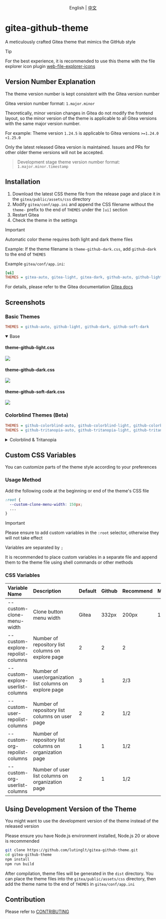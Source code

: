 <p align="center">
  English |
  <a href="./README_ZH.md">中文</a>
</p>

# gitea-github-theme

A meticulously crafted Gitea theme that mimics the GitHub style

> [!TIP]
>
> For the best experience, it is recommended to use this theme with the file explorer icon plugin
> [web-file-explorer-icons](https://github.com/catppuccin/web-file-explorer-icons)

## Version Number Explanation

The theme version number is kept consistent with the Gitea version number

Gitea version number format: `1.major.minor`

Theoretically, minor version changes in Gitea do not modify the frontend layout, so the minor version of the theme is applicable to all Gitea versions with the same major version number.

For example: Theme version `1.24.5` is applicable to Gitea versions `>=1.24.0` `<1.25.0`

Only the latest released Gitea version is maintained. Issues and PRs for other older theme versions will not be accepted.

> Development stage theme version number format: `1.major.minor.timestamp`

## Installation

1. Download the latest CSS theme file from the release page and place it in the `gitea/public/assets/css` directory
2. Modify `gitea/conf/app.ini` and append the CSS filename without the `theme-` prefix to the end of `THEMES` under the `[ui]` section
3. Restart Gitea
4. Check the theme in the settings

> [!IMPORTANT]
>
> Automatic color theme requires both light and dark theme files

Example: If the theme filename is `theme-github-dark.css`, add `github-dark` to the end of `THEMES`

Example `gitea/conf/app.ini`:

```ini
[ui]
THEMES = gitea-auto, gitea-light, gitea-dark, github-auto, github-light, github-dark, github-soft-dark
```

For details, please refer to the Gitea documentation
[Gitea docs](https://docs.gitea.com/next/administration/customizing-gitea#customizing-the-look-of-gitea)

## Screenshots

### Basic Themes

```ini
THEMES = github-auto, github-light, github-dark, github-soft-dark
```

<details open>
<summary>Base</summary>
<h4>theme-github-light.css</h4>
<img src="screenshots/en/light.png"/>
<h4>theme-github-dark.css</h4>
<img src="screenshots/en/dark.png"/>
<h4>theme-github-soft-dark.css</h4>
<img src="screenshots/en/soft-dark.png"/>
</details>

### Colorblind Themes (Beta)

```ini
THEMES = github-colorblind-auto, github-colorblind-light, github-colorblind-dark
THEMES = github-tritanopia-auto, github-tritanopia-light, github-tritanopia-dark
```

<details>
<summary>Colorblind & Tritanopia</summary>
<h4>theme-github-colorblind-light.css & theme-github-tritanopia-light.css</h4>
<img src="screenshots/en/colorblind-light.png"/>
<h4>theme-github-colorblind-dark.css & theme-github-tritanopia-dark.css</h4>
<img src="screenshots/en/colorblind-dark.png"/>
</details>

## Custom CSS Variables

You can customize parts of the theme style according to your preferences

### Usage Method

Add the following code at the beginning or end of the theme's CSS file

```css
:root {
  --custom-clone-menu-width: 150px;
  ...
}
```

> [!IMPORTANT]
>
> Please ensure to add custom variables in the `:root` selector, otherwise they will not take effect
>
> Variables are separated by `;`
>
> It is recommended to place custom variables in a separate file and append them to the theme file using shell commands or other methods

### CSS Variables

| Variable Name                     | Description                                   | Default | Github | Recommend | Min   | Max   |
| :-------------------------------- | :-------------------------------------------- | :------ | :----- | :-------- | :---- | :---- |
| --custom-clone-menu-width         | Clone button menu width                       | Gitea   | 332px  | 200px     | 150px | 400px |
| --custom-explore-repolist-columns | Number of repository list columns on explore page | 2       | 2      | 2         |       |       |
| --custom-explore-userlist-columns | Number of user/organization list columns on explore page | 3 | 1 | 2/3 | | |
| --custom-user-repolist-columns    | Number of repository list columns on user page | 2       | 2      | 1/2       |       |       |
| --custom-org-repolist-columns     | Number of repository list columns on organization page | 1 | 1 | 1/2 | | |
| --custom-org-userlist-columns     | Number of user list columns on organization page | 2 | 1 | 1/2 | | |

## Using Development Version of the Theme

You might want to use the development version of the theme instead of the released version

Please ensure you have Node.js environment installed, Node.js 20 or above is recommended

```bash
git clone https://github.com/lutinglt/gitea-github-theme.git
cd gitea-github-theme
npm install
npm run build
```

After compilation, theme files will be generated in the `dist` directory. You can place the theme files into the `gitea/public/assets/css` directory, then add the theme name to the end of `THEMES` in `gitea/conf/app.ini`

## Contribution

Please refer to [CONTRIBUTING](CONTRIBUTING.md)